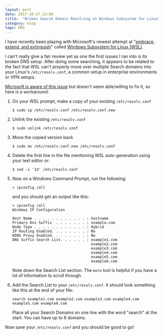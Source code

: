 ```yaml
---
layout: post
date: 2017-10-27 23:00
title:  "Broken Search Domain Resolving on Windows Subsystem for Linux"
category: blog
tags: DNS
---
```

I have recently been playing with Microsoft's newest attempt at "[embrace, extend, and extinguish](https://en.wikipedia.org/wiki/Embrace,_extend,_and_extinguish)" called [Windows Subsystem for Linux (WSL)](https://msdn.microsoft.com/en-us/commandline/wsl/about). 

I can't really give a fair review yet as one the first issues I ran into is its broken DNS setup. After doing some searching, it appears to be related to the fact that WSL can't properly move over multiple Search domains into your Linux's `/etc/resolv.conf`, a common setup in enterprise environments or VPN setups. 

[Microsoft is aware of this issue](https://github.com/Microsoft/WSL/issues/1986) but doesn't seem able/willing to fix it, so here is a workaround:

 1. On your WSL prompt, make a copy of your existing `/etc/resolv.conf`
 

        $ sudo cp /etc/resolv.conf /etc/resolv.conf.new

 
 2. Unlink the existing `/etc/resolv.conf`

 
        $ sudo unlink /etc/resolv.conf


 3. Move the copied version back


        $ sudo mv /etc/resolv.conf.new /etc/resolv.conf

 4. Delete the first line in the file mentioning WSL auto-generation using your text editor or:

        $ sed -i '1d' /etc/resolv.conf

 5. Now on a Windows Command Prompt, run the following:
 
        > ipconfig /all

    and you should get an output like this:
  

        > ipconfig /all
        Windows IP Configuration
    
        Host Name . . . . . . . . . . . . : hostname
        Primary Dns Suffix  . . . . . . . : example.com
        Node Type . . . . . . . . . . . . : Hybrid
        IP Routing Enabled. . . . . . . . : No
        WINS Proxy Enabled. . . . . . . . : No
        DNS Suffix Search List. . . . . . : example1.com
                                            example2.com
                                            example3.com
                                            example4.com
                                            example5.com
                                            example6.com
   

    Note down the Search List section. The `more` tool is helpful if you have a lot of information to scroll through.

 6. Add the Search List to your `/etc/resolv.conf`. It should look something like this at the end of your file:
 
        search example1.com example2.com example3.com example4.com example5.com example6.com

    Place all your Search Domains on one line with the word "search" at the start. You can have up to 6 domains.

Now save your `/etc/resolv.conf` and you should be good to go!
